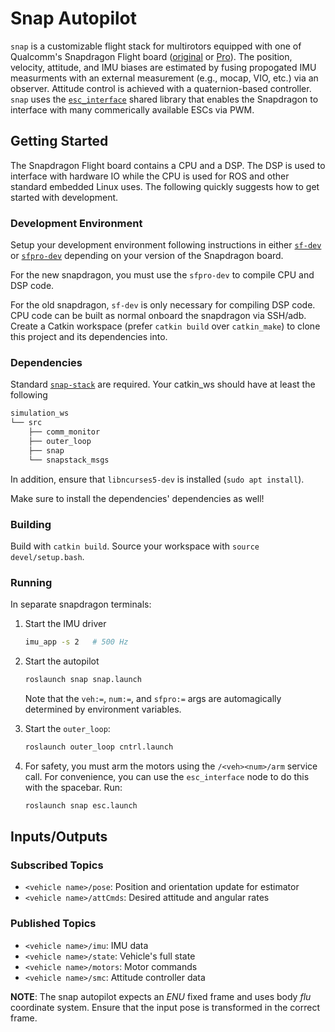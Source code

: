 Snap Autopilot
==============

`snap` is a customizable flight stack for multirotors equipped with one of Qualcomm's Snapdragon Flight board ([original](https://docs.px4.io/v1.9.0/en/flight_controller/snapdragon_flight.html) or [Pro](https://developer.qualcomm.com/hardware/qualcomm-flight-pro)). The position, velocity, attitude, and IMU biases are estimated by fusing propogated IMU measurments with an external measurement (e.g., mocap, VIO, etc.) via an observer. Attitude control is achieved with a quaternion-based controller. `snap` uses the [`esc_interface`](https://gitlab.com/mit-acl/fsw/snap-stack/esc_interface) shared library that enables the Snapdragon to interface with many commerically available ESCs via PWM.

## Getting Started

The Snapdragon Flight board contains a CPU and a DSP. The DSP is used to interface with hardware IO while the CPU is used for ROS and other standard embedded Linux uses. The following quickly suggests how to get started with development.

### Development Environment

Setup your development environment following instructions in either [`sf-dev`](https://gitlab.com/mit-acl/fsw/snap-stack/sf-dev) or [`sfpro-dev`](https://gitlab.com/mit-acl/fsw/snap-stack/sfpro-dev) depending on your version of the Snapdragon board.

For the new snapdragon, you must use the `sfpro-dev` to compile CPU and DSP code.

For the old snapdragon, `sf-dev` is only necessary for compiling DSP code. CPU code can be built as normal onboard the snapdragon via SSH/adb. Create a Catkin workspace (prefer `catkin build` over `catkin_make`) to clone this project and its dependencies into.

### Dependencies

Standard [`snap-stack`](https://gitlab.com/mit-acl/fsw/snap-stack) are required. Your catkin_ws should have at least the following

```bash
simulation_ws
└── src
    ├── comm_monitor
    ├── outer_loop
    ├── snap
    └── snapstack_msgs
```

In addition, ensure that `libncurses5-dev` is installed (`sudo apt install`).

Make sure to install the dependencies' dependencies as well!

### Building

Build with `catkin build`. Source your workspace with `source devel/setup.bash`.

### Running

In separate snapdragon terminals:

1. Start the IMU driver

    ```bash
    imu_app -s 2   # 500 Hz
    ```

2. Start the autopilot

    ```bash
    roslaunch snap snap.launch
    ```

    Note that the `veh:=`, `num:=`, and `sfpro:=` args are automagically determined by environment variables.

3. Start the `outer_loop`:

    ```bash
    roslaunch outer_loop cntrl.launch
    ```

4. For safety, you must arm the motors using the `/<veh><num>/arm` service call. For convenience, you can use the `esc_interface` node to do this with the spacebar. Run:

    ```bash
    roslaunch snap esc.launch
    ```

## Inputs/Outputs

### Subscribed Topics
 * `<vehicle name>/pose`: Position and orientation update for estimator
 * `<vehicle name>/attCmds`: Desired attitude and angular rates

### Published Topics
 * `<vehicle name>/imu`: IMU data
 * `<vehicle name>/state`: Vehicle's full state
 * `<vehicle name>/motors`: Motor commands
 * `<vehicle name>/smc`: Attitude controller data
 
**NOTE**: The snap autopilot expects an *ENU* fixed frame and uses body *flu* coordinate system. Ensure that the input pose is transformed in the correct frame.
